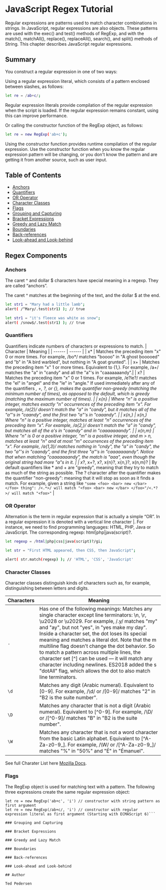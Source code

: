 # JavaScript Regex Tutorial

Regular expressions are patterns used to match character combinations in strings. In JavaScript, regular expressions are also objects. These patterns are used with the exec() and test() methods of RegExp, and with the match(), matchAll(), replace(), replaceAll(), search(), and split() methods of String. This chapter describes JavaScript regular expressions.

## Summary

You construct a regular expression in one of two ways:

Using a regular expression literal, which consists of a pattern enclosed between slashes, as follows:

```sh
let re = /ab+c/;
```


Regular expression literals provide compilation of the regular expression when the script is loaded. If the regular expression remains constant, using this can improve performance.

Or calling the constructor function of the RegExp object, as follows:

```sh
let re = new RegExp('ab+c');
```

Using the constructor function provides runtime compilation of the regular expression. Use the constructor function when you know the regular expression pattern will be changing, or you don't know the pattern and are getting it from another source, such as user input.

## Table of Contents

- [Anchors](#anchors)
- [Quantifiers](#quantifiers)
- [OR Operator](#or-operator)
- [Character Classes](#character-classes)
- [Flags](#flags)
- [Grouping and Capturing](#grouping-and-capturing)
- [Bracket Expressions](#bracket-expressions)
- [Greedy and Lazy Match](#greedy-and-lazy-match)
- [Boundaries](#boundaries)
- [Back-references](#back-references)
- [Look-ahead and Look-behind](#look-ahead-and-look-behind)

## Regex Components

### Anchors
The caret ^ and dollar $ characters have special meaning in a regexp. They are called “anchors”.

The caret ^ matches at the beginning of the text, and the dollar $ at the end.

```sh
let str1 = "Mary had a little lamb";
alert( /^Mary/.test(str1) ); // true
```

```sh
let str1 = "it's fleece was white as snow";
alert( /snow$/.test(str1) ); // true
```
### Quantifiers
Quantifiers indicate numbers of characters or expressions to match.
| Character | Meaning |
| ------ | ------ |
| x* | Matches the preceding item "x" 0 or more times. For example, /bo*/ matches "boooo" in "A ghost booooed" and "b" in "A bird warbled", but nothing in "A goat grunted". |
| x+ | Matches the preceding item "x" 1 or more times. Equivalent to {1,}. For example, /a+/ matches the "a" in "candy" and all the "a"'s in "caaaaaaandy".|
| x? | Matches the preceding item "x" 0 or 1 times. For example, /e?le?/ matches the "el" in "angel" and the "le" in "angle." If used immediately after any of the quantifiers *, +, ?, or {}, makes the quantifier non-greedy (matching the minimum number of times), as opposed to the default, which is greedy (matching the maximum number of times). |
| x{n} | Where "n" is a positive integer, matches exactly "n" occurrences of the preceding item "x". For example, /a{2}/ doesn't match the "a" in "candy", but it matches all of the "a"'s in "caandy", and the first two "a"'s in "caaandy". |
| x{n,} | x{n,}	Where "n" is a positive integer, matches at least "n" occurrences of the preceding item "x". For example, /a{2,}/ doesn't match the "a" in "candy", but matches all of the a's in "caandy" and in "caaaaaaandy". |
| x{n,m} | Where "n" is 0 or a positive integer, "m" is a positive integer, and m > n, matches at least "n" and at most "m" occurrences of the preceding item "x". For example, /a{1,3}/ matches nothing in "cndy", the "a" in "candy", the two "a"'s in "caandy", and the first three "a"'s in "caaaaaaandy". Notice that when matching "caaaaaaandy", the match is "aaa", even though the original string had more "a"s in it. |
| x*?, x+?, x?, x{n}?, x{n,}?, x{n,m}? | By default quantifiers like * and + are "greedy", meaning that they try to match as much of the string as possible. The ? character after the quantifier makes the quantifier "non-greedy": meaning that it will stop as soon as it finds a match. For example, given a string like ```"some <foo> <bar> new </bar> </foo> thing": /<.*>/ will match "<foo> <bar> new </bar> </foo>"/<.*?>/ will match "<foo>"``` |

### OR Operator
Alternation is the term in regular expression that is actually a simple “OR”.
In a regular expression it is denoted with a vertical line character |.
For instance, we need to find programming languages: HTML, PHP, Java or JavaScript.
The corresponding regexp: html|php|java(script)?.

```sh
let regexp = /html|php|css|java(script)?/gi;

let str = "First HTML appeared, then CSS, then JavaScript";

alert( str.match(regexp) ); // 'HTML', 'CSS', 'JavaScript'
```

### Character Classes
Character classes distinguish kinds of characters such as, for example, distinguishing between letters and digits.

| Characters | Meaning |
| ------ | ------ |
| ```.``` | Has one of the following meanings: Matches any single character except line terminators: \n, \r, \u2028 or \u2029. For example, /.y/ matches "my" and "ay", but not "yes", in "yes make my day". Inside a character set, the dot loses its special meaning and matches a literal dot. Note that the m multiline flag doesn't change the dot behavior. So to match a pattern across multiple lines, the character set [^] can be used — it will match any character including newlines. ES2018 added the s "dotAll" flag, which allows the dot to also match line terminators. |
| ```\d``` | Matches any digit (Arabic numeral). Equivalent to [0-9]. For example, /\d/ or /[0-9]/ matches "2" in "B2 is the suite number". |
| ```\D``` |  Matches any character that is not a digit (Arabic numeral). Equivalent to [^0-9]. For example, /\D/ or /[^0-9]/ matches "B" in "B2 is the suite number". | 
| ```\W``` | Matches any character that is not a word character from the basic Latin alphabet. Equivalent to [^A-Za-z0-9_]. For example, /\W/ or /[^A-Za-z0-9_]/ matches "%" in "50%" and "É" in "Émanuel". |

See full Charater List here [Mozilla Docs](https://developer.mozilla.org/en-US/docs/Web/JavaScript/Guide/Regular_Expressions/Character_Classes).

### Flags
The RegExp object is used for matching text with a pattern.
The following three expressions create the same regular expression object:
```let re = /ab+c/i; // literal notation
let re = new RegExp('ab+c', 'i') // constructor with string pattern as first argument
let re = new RegExp(/ab+c/, 'i') // constructor with regular expression literal as first argument (Starting with ECMAScript 6)```

### Grouping and Capturing

### Bracket Expressions

### Greedy and Lazy Match

### Boundaries

### Back-references

### Look-ahead and Look-behind

## Author

Ted Pedersen
